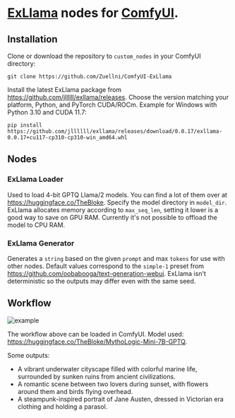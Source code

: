 # [ExLlama](https://github.com/turboderp/exllama) nodes for [ComfyUI](https://github.com/comfyanonymous/ComfyUI).

## Installation
Clone or download the repository to `custom_nodes` in your ComfyUI directory:
```
git clone https://github.com/Zuellni/ComfyUI-ExLlama
```

Install the latest ExLlama package from https://github.com/jllllll/exllama/releases. Choose the version matching your platform, Python, and PyTorch CUDA/ROCm. Example for Windows with Python 3.10 and CUDA 11.7:
```
pip install https://github.com/jllllll/exllama/releases/download/0.0.17/exllama-0.0.17+cu117-cp310-cp310-win_amd64.whl
```

## Nodes
### ExLlama Loader
Used to load 4-bit GPTQ Llama/2 models. You can find a lot of them over at https://huggingface.co/TheBloke. Specify the model directory in `model_dir`. ExLlama allocates memory according to `max_seq_len`, setting it lower is a good way to save on GPU RAM. Currently it's not possible to offload the model to CPU RAM.

### ExLlama Generator
Generates a `string` based on the given `prompt` and max `tokens` for use with other nodes. Default values correspond to the `simple-1` preset from https://github.com/oobabooga/text-generation-webui. ExLlama isn't deterministic so the outputs may differ even with the same seed.

## Workflow
![example](https://github.com/Zuellni/ComfyUI-ExLlama/assets/123005779/44a85d68-387d-438b-bef7-3c3409ce21e8)

The workflow above can be loaded in ComfyUI. Model used: https://huggingface.co/TheBloke/MythoLogic-Mini-7B-GPTQ.

Some outputs:
- A vibrant underwater cityscape filled with colorful marine life, surrounded by sunken ruins from ancient civilizations.
- A romantic scene between two lovers during sunset, with flowers around them and birds flying overhead.
- A steampunk-inspired portrait of Jane Austen, dressed in Victorian era clothing and holding a parasol.
